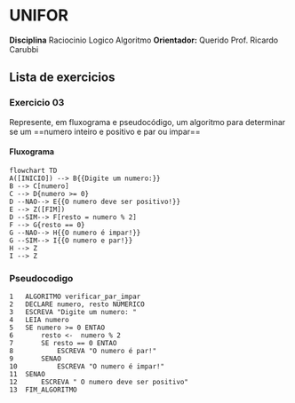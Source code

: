 # UNIFOR
**Disciplina** Raciocinio Logico Algoritmo
**Orientador:** Querido Prof. Ricardo Carubbi

## Lista de exercicios
 
### Exercicio 03
Represente, em fluxograma e pseudocódigo, um algoritmo para determinar se um ==numero inteiro e positivo e par ou impar==

#### Fluxograma
```mermaid 
flowchart TD
A([INICIO]) --> B{{Digite um numero:}}
B --> C[numero]
C --> D{numero >= 0}
D --NAO--> E{{O numero deve ser positivo!}}
E --> Z([FIM])
D --SIM--> F[resto = numero % 2]
F --> G{resto == 0}
G --NAO--> H{{O numero é impar!}}
G --SIM--> I{{O numero e par!}}
H --> Z
I --> Z
```
### Pseudocodigo 
```
1  	ALGORITMO verificar_par_impar
2  	DECLARE numero, resto NUMERICO
3  	ESCREVA "Digite um numero: "
4  	LEIA numero
5  	SE numero >= 0 ENTAO
6		resto <-  numero % 2
7		SE resto == 0 ENTAO 
8			ESCREVA "O numero é par!"
9		SENAO
10			ESCREVA "O numero é impar!"
11	SENAO
12		ESCREVA " O numero deve ser positivo"
13	FIM_ALGORITMO	
```
